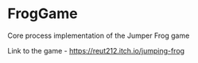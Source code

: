 
# FrogGame
Core process implementation of the Jumper Frog game

Link to the game - https://reut212.itch.io/jumping-frog
